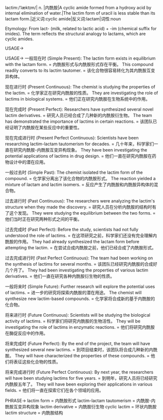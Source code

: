 lactim:/ˈlæktɪm/| n. |内酰胺|A cyclic amide formed from a hydroxy acid by internal elimination of water.|The lactim form of uracil is less stable than its lactam form.|近义词:cyclic amide|反义词:lactam|词性:noun

Etymology: From lact- (milk, related to lactic acid) + -im (chemical suffix for imides).  The term reflects the structural analogy to lactams, which are cyclic amides.

USAGE->

USAGE->
一般现在时 (Simple Present):
The lactim form exists in equilibrium with the lactam form. = 内酰胺形式与内酰胺形式存在平衡。
This compound readily converts to its lactim tautomer. = 该化合物很容易转化为其内酰胺互变异构体。

现在进行时 (Present Continuous):
The chemist is studying the properties of the lactim. = 化学家正在研究内酰胺的性质。
They are investigating the role of lactims in biological systems. = 他们正在研究内酰胺在生物系统中的作用。

现在完成时 (Present Perfect):
Researchers have synthesized several novel lactim derivatives. = 研究人员已经合成了几种新的内酰胺衍生物。
The team has demonstrated the importance of lactims in certain reactions. = 该团队已经证明了内酰胺在某些反应中的重要性。


现在完成进行时 (Present Perfect Continuous):
Scientists have been researching lactim-lactam tautomerism for decades. = 几十年来，科学家们一直在研究内酰胺-内酰胺互变异构现象。
They have been investigating the potential applications of lactims in drug design. = 他们一直在研究内酰胺在药物设计中的潜在应用。

一般过去时 (Simple Past):
The chemist isolated the lactim form of the compound. = 化学家分离出了该化合物的内酰胺形式。
The reaction yielded a mixture of lactam and lactim isomers. = 反应产生了内酰胺和内酰胺异构体的混合物。

过去进行时 (Past Continuous):
The researchers were analyzing the lactim's structure when they made the discovery. = 研究人员在分析内酰胺的结构时有了这个发现。
They were studying the equilibrium between the two forms. = 他们当时正在研究两种形式之间的平衡。

过去完成时 (Past Perfect):
Before the study, scientists had not fully understood the role of lactims. = 在这项研究之前，科学家们还没有完全理解内酰胺的作用。
They had already synthesized the lactam form before attempting the lactim. = 在尝试合成内酰胺之前，他们已经合成了内酰胺形式。

过去完成进行时 (Past Perfect Continuous):
The team had been working on the synthesis of lactims for several months. = 该团队已经研究内酰胺的合成好几个月了。
They had been investigating the properties of various lactim derivatives. = 他们一直在研究各种内酰胺衍生物的性质。


一般将来时 (Simple Future):
Further research will explore the potential uses of lactims. = 进一步的研究将探索内酰胺的潜在用途。
The chemist will synthesize new lactim-based compounds. = 化学家将合成新的基于内酰胺的化合物。

将来进行时 (Future Continuous):
Scientists will be studying the biological activity of lactims. = 科学家们将研究内酰胺的生物活性。
They will be investigating the role of lactims in enzymatic reactions. = 他们将研究内酰胺在酶促反应中的作用。

将来完成时 (Future Perfect):
By the end of the project, the team will have synthesized several new lactims. = 到项目结束时，该团队将合成几种新的内酰胺。
They will have characterized the properties of these compounds. = 他们将表征这些化合物的性质。

将来完成进行时 (Future Perfect Continuous):
By next year, the researchers will have been studying lactims for five years. = 到明年，研究人员将已经研究内酰胺五年了。
They will have been exploring their applications in various fields. = 他们将一直在探索它们在各个领域的应用。


PHRASE->
lactim form = 内酰胺形式
lactim-lactam tautomerism = 内酰胺-内酰胺互变异构现象
lactim derivative = 内酰胺衍生物
cyclic lactim = 环状内酰胺
lactim structure = 内酰胺结构

